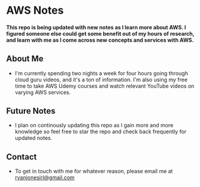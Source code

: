 # AWS Notes
#### This repo is being updated with new notes as I learn more about AWS. I figured someone else could get some benefit out of my hours of research, and learn with me as I come across new concepts and services with AWS.

## About Me
* I'm currently spending two nights a week for four hours going through cloud guru videos, and it's a ton of information. I'm also using my free time to take AWS Udemy courses and watch relevant YouTube videos on varying AWS services.

## Future Notes
* I plan on continously updating this repo as I gain more and more knowledge so feel free to star the repo and check back frequently for updated notes.

## Contact
* To get in touch with me for whatever reason, please email me at ryanjonesirl@gmail.com
